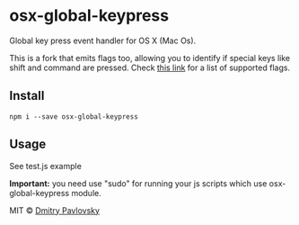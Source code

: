 # osx-global-keypress

Global key press event handler for OS X (Mac Os).

This is a fork that emits flags too, allowing you to identify if special keys
like shift and command are pressed. Check [this
link](https://developer.apple.com/documentation/coregraphics/cgeventflags) for a
list of supported flags.

## Install

```shell
npm i --save osx-global-keypress
```

## Usage

See test.js example

**Important:** you need use "sudo" for running your js scripts which use osx-global-keypress module.

MIT © [Dmitry Pavlovsky](http://paloskin.me)
